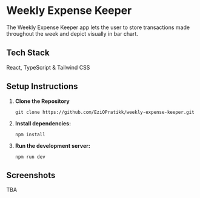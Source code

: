 # Weekly Expense Keeper

The Weekly Expense Keeper app lets the user to store transactions made throughout the week and depict visually in bar chart.

## Tech Stack

React, TypeScript & Tailwind CSS

## Setup Instructions

1. **Clone the Repository**
    ```
    git clone https://github.com/EziOPratikk/weekly-expense-keeper.git
    ```
2. **Install dependencies:**

    ```
    npm install
    ```

3. **Run the development server:**

    ```
    npm run dev
    ```

## Screenshots
TBA
